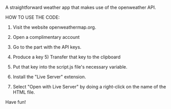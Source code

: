 A straightforward weather app that makes use of the openweather API.

HOW TO USE THE CODE:


1) Visit the website openweathermap.org.
2) Open a complimentary account
3) Go to the part with the API keys.
4) Produce a key 5) Transfer that key to the clipboard
6) Put that key into the script.js file's necessary variable.
7) Install the "Live Server" extension.

8) Select "Open with Live Server" by doing a right-click on the name of the HTML file.

Have fun!
